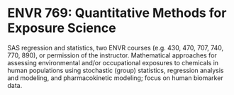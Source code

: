 # ENVR 769: Quantitative Methods for Exposure Science

SAS regression and statistics, two ENVR courses (e.g. 430, 470, 707, 740, 770, 890), or permission of the instructor. Mathematical approaches for assessing environmental and/or occupational exposures to chemicals in human populations using stochastic (group) statistics, regression analysis and modeling, and pharmacokinetic modeling; focus on human biomarker data.